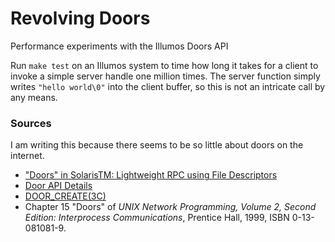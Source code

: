 # Revolving Doors
Performance experiments with the Illumos Doors API

Run `make test` on an Illumos system to time how long it takes for a client to
invoke a simple server handle one million times. The server function simply
writes `"hello world\0"` into the client buffer, so this is not an intricate
call by any means.

### Sources
I am writing this because there seems to be so little about doors on the 
internet.

* ["Doors" in SolarisTM: Lightweight RPC using File Descriptors](http://www.kohala.com/start/papers.others/doors.html)
* [Door API Details](https://blogs.oracle.com/tucker/door-api-details)
* [DOOR_CREATE(3C)](https://illumos.org/man/3C/door_create)
* Chapter 15 "Doors" of *UNIX Network Programming, Volume 2, Second Edition: Interprocess Communications*, Prentice Hall, 1999, ISBN 0-13-081081-9.

